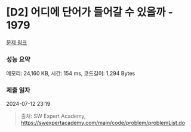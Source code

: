 # [D2] 어디에 단어가 들어갈 수 있을까 - 1979 

[문제 링크](https://swexpertacademy.com/main/code/problem/problemDetail.do?contestProbId=AV5PuPq6AaQDFAUq) 

### 성능 요약

메모리: 24,160 KB, 시간: 154 ms, 코드길이: 1,294 Bytes

### 제출 일자

2024-07-12 23:19



> 출처: SW Expert Academy, https://swexpertacademy.com/main/code/problem/problemList.do
